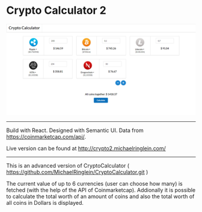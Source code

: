 # Crypto Calculator 2 #

![alt text](screenshots/cryptoApp2.jpg "Screenshot of http://crypto2.michaelringlein.com")

---

Build with React. Designed with Semantic UI. Data from https://coinmarketcap.com/api/.

Live version can be found at http://crypto2.michaelringlein.com/

---

This  is an advanced version of CryptoCalculator ( https://github.com/MichaelRinglein/CryptoCalculator.git )

The current value of up to 6 currencies (user can choose how many) is fetched (with the help of the API of Coinmarketcap). Addionally it is possible to calculate the total worth of an amount of coins and also the total worth of all coins in Dollars is displayed.
